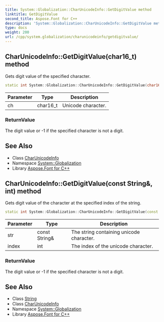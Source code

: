 ```yaml
---
title: System::Globalization::CharUnicodeInfo::GetDigitValue method
linktitle: GetDigitValue
second_title: Aspose.Font for C++
description: 'System::Globalization::CharUnicodeInfo::GetDigitValue method. Gets digit value of the specified character in C++.'
type: docs
weight: 200
url: /cpp/system.globalization/charunicodeinfo/getdigitvalue/
---
```

## CharUnicodeInfo::GetDigitValue(char16_t) method


Gets digit value of the specified character.

```cpp
static int System::Globalization::CharUnicodeInfo::GetDigitValue(char16_t ch)
```


| Parameter | Type | Description |
| --- | --- | --- |
| ch | char16_t | Unicode character. |

### ReturnValue

The digit value or -1 if the specified character is not a digit.

## See Also

* Class [CharUnicodeInfo](../)
* Namespace [System::Globalization](../../)
* Library [Aspose.Font for C++](../../../)
## CharUnicodeInfo::GetDigitValue(const String\&, int) method


Gets digit value of the character at the specified index of the string.

```cpp
static int System::Globalization::CharUnicodeInfo::GetDigitValue(const String &str, int index)
```


| Parameter | Type | Description |
| --- | --- | --- |
| str | const String\& | The string containing unicode character. |
| index | int | The index of the unicode character. |

### ReturnValue

The digit value or -1 if the specified character is not a digit.

## See Also

* Class [String](../../../system/string/)
* Class [CharUnicodeInfo](../)
* Namespace [System::Globalization](../../)
* Library [Aspose.Font for C++](../../../)
